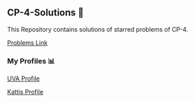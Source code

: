 ## CP-4-Solutions 🔑

This Repository contains solutions of starred problems of CP-4.

[Problems Link](https://cpbook.net/methodstosolve?oj=both&topic=ch1&quality=starred)

### My Profiles 📊

[UVA Profile](https://uhunt.onlinejudge.org/id/1151467)

[Kattis Profile](https://open.kattis.com/users/rakesh-naidu)
